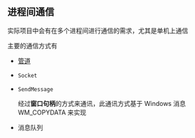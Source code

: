 ## 进程间通信

实际项目中会有在多个进程间进行通信的需求，尤其是单机上通信

主要的通信方式有

* [管道]()

* ```Socket```

* ```SendMessage```

    经过**窗口句柄**的方式来通讯，此通讯方式基于 Windows 消息 WM_COPYDATA 来实现

* 消息队列


